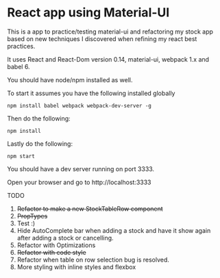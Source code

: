 # React app using Material-UI

This is a app to practice/testing material-ui and refactoring my stock app based on new techniques I discovered when refining my react best practices.

It uses React and React-Dom version 0.14, material-ui, webpack 1.x and babel 6.

You should have node/npm installed as well.

To start it assumes you have the following installed globally
```
npm install babel webpack webpack-dev-server -g
```

Then do the following:

```
npm install
```

Lastly do the following:

```
npm start
```

You should have a dev server running on port 3333.  

Open your browser and go to http://localhost:3333

TODO

1. ~~Refactor to make a new StockTableRow component~~
2. ~~PropTypes~~
3. Test :)
4. Hide AutoComplete bar when adding a stock and have it show again after adding a stock or cancelling.
5. Refactor with Optimizations
6. ~~Refactor with code style~~
7. Refactor when table on row selection bug is resolved.
8. More styling with inline styles and flexbox
